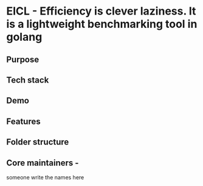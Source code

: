 # EICL - Efficiency is clever laziness. It is a lightweight benchmarking tool in golang

## Purpose


## Tech stack


## Demo


## Features


## Folder structure


## Core maintainers - 
someone write the names here
